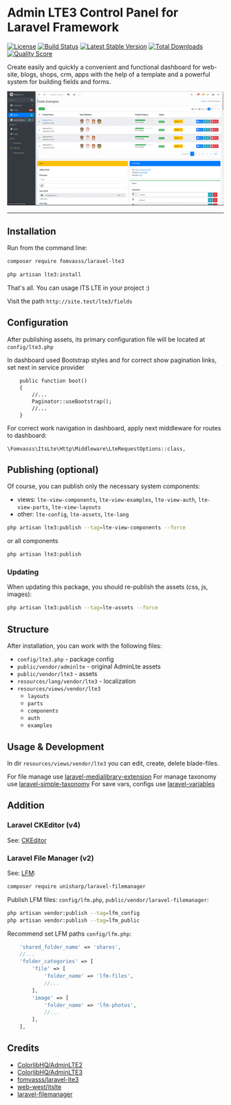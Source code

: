 # Admin LTE3 Control Panel for Laravel Framework

[![License](https://img.shields.io/packagist/l/fomvasss/laravel-lte3.svg?style=for-the-badge)](https://packagist.org/packages/fomvasss/laravel-lte3)
[![Build Status](https://img.shields.io/github/stars/fomvasss/laravel-lte3.svg?style=for-the-badge)](https://github.com/fomvasss/laravel-lte3)
[![Latest Stable Version](https://img.shields.io/packagist/v/fomvasss/laravel-lte3.svg?style=for-the-badge)](https://packagist.org/packages/fomvasss/laravel-lte3)
[![Total Downloads](https://img.shields.io/packagist/dt/fomvasss/laravel-lte3.svg?style=for-the-badge)](https://packagist.org/packages/fomvasss/laravel-lte3)
[![Quality Score](https://img.shields.io/scrutinizer/g/fomvasss/laravel-lte3.svg?style=for-the-badge)](https://scrutinizer-ci.com/g/fomvasss/laravel-lte3)


Create easily and quickly a convenient and functional dashboard for web-site, blogs, shops, crm, apps with the help of a template and a powerful system for building fields and forms.

![screenshot](public/img/screen.gif)

----------

## Installation

Run from the command line:

```bash
composer require fomvasss/laravel-lte3
```

```bash
php artisan lte3:install
```

That's all. You can usage ITS LTE in your project :) 

Visit the path `http://site.test/lte3/fields` 

## Configuration

After publishing assets, its primary configuration file will be located at `config/lte3.php`

In dashboard used Bootstrap styles and for correct show pagination links, set next in service provider
```
    public function boot()
    {
        //...
        Paginator::useBootstrap();
        //...
    }
```

For correct work navigation in dashboard, apply next middleware for routes to dashboard:
```
\Fomvasss\ItsLte\Http\Middleware\LteRequestOptions::class,
```

## Publishing (optional)
Of course, you can publish only the necessary system components:
- views:
`lte-view-components`, `lte-view-examples`, `lte-view-auth`, `lte-view-parts`, `lte-view-layouts`
- other:
`lte-config`, `lte-assets`, `lte-lang`

```bash
php artisan lte3:publish --tag=lte-view-components --force
```
or all components
```bash
php artisan lte3:publish
```

### Updating 
When updating this package, you should re-publish the assets (css, js, images):
```bash
php artisan lte3:publish --tag=lte-assets --force
```

## Structure

After installation, you can work with the following files:

- `config/lte3.php` - package config
- `public/vendor/adminlte` - original AdminLte assets
- `public/vendor/lte3` - assets
- `resources/lang/vendor/lte3` - localization
- `resources/views/vendor/lte3`
    - `layouts`
    - `parts`
    - `components`
    - `auth`
    - `examples`


## Usage & Development

In dir `resources/views/vendor/lte3` you can edit, create, delete blade-files.

For file manage use [laravel-medialibrary-extension](https://github.com/fomvasss/laravel-medialibrary-extension)
For manage taxonomy use [laravel-simple-taxonomy](https://github.com/fomvasss/laravel-simple-taxonomy)
For save vars, configs use [laravel-variables](https://github.com/fomvasss/laravel-variables)


## Addition

### Laravel CKEditor (v4)

See: [CKEditor](https://github.com/UniSharp/laravel-ckeditor)

### Laravel File Manager (v2)   

See: [LFM](https://github.com/UniSharp/laravel-filemanager):

```bash
composer require unisharp/laravel-filemanager
```

Publish LFM files: `config/lfm.php`, `public/vendor/laravel-filemanager`:

```bash
php artisan vendor:publish --tag=lfm_config
php artisan vendor:publish --tag=lfm_public
```
Recommend set LFM paths `config/lfm.php`:

```php
    'shared_folder_name' => 'shares',
    //...
    'folder_categories' => [
        'file' => [
            'folder_name' => 'lfm-files',
            //...
        ],
        'image' => [
            'folder_name' => 'lfm-photos',
            //...
        ],      
    ],
```

## Credits
- [ColorlibHQ/AdminLTE2](https://adminlte.io/themes/AdminLTE/)
- [ColorlibHQ/AdminLTE3](https://adminlte.io/themes/v3/)
- [fomvasss/laravel-lte3](https://github.com/fomvasss/laravel-lte3)
- [web-west/itslte](https://github.com/web-west/itslte)
- [laravel-filemanager](https://unisharp.github.io/laravel-filemanager/)
